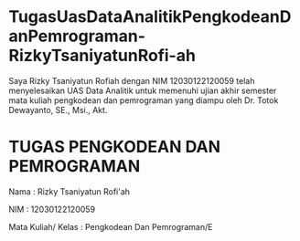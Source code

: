 # TugasUasDataAnalitikPengkodeanDanPemrograman-RizkyTsaniyatunRofi-ah

Saya Rizky Tsaniyatun Rofiah dengan NIM 12030122120059 telah menyelesaikan UAS Data Analitik untuk memenuhi ujian akhir semester mata kuliah pengkodean dan pemrograman yang diampu oleh Dr. Totok Dewayanto, SE., Msi., Akt.

# TUGAS PENGKODEAN DAN PEMROGRAMAN

Nama                : Rizky Tsaniyatun Rofi'ah

NIM                 : 12030122120059

Mata Kuliah/ Kelas  : Pengkodean Dan Pemrograman/E

